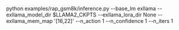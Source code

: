 python examples/rap_gsm8k/inference.py --base_lm exllama --exllama_model_dir $LLAMA2_CKPTS --exllama_lora_dir None --exllama_mem_map '[16,22]' --n_action 1 --n_confidence 1 --n_iters 1